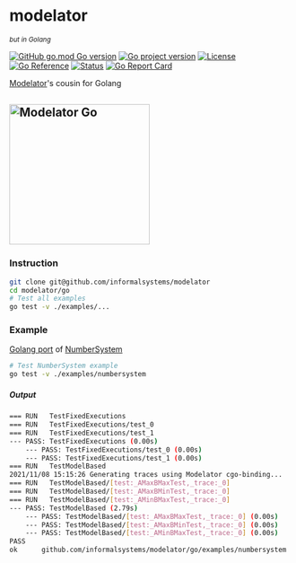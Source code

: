 # modelator
_<sup>but in Golang<sup>_

[![GitHub go.mod Go version](https://img.shields.io/github/go-mod/go-version/informalsystems/modelator?filename=go%2Fgo.mod)](https://github.com/informalsystems/modelator/tree/main/go)
[![Go project version](https://badge.fury.io/go/github.com%2Finformalsystems%2Fmodelator%2Fgo.svg)](https://badge.fury.io/go/github.com%2Finformalsystems%2Fmodelator%2Fgo)
[![License](https://img.shields.io/github/license/informalsystems/modelator)](https://github.com/informalsystems/modelator/tree/main/go/LICENSE)</br>
[![Go Reference](https://pkg.go.dev/badge/github.com/informalsystems/modelator/go.svg)](https://pkg.go.dev/github.com/informalsystems/modelator/go)
[![Status](https://github.com/informalsystems/modelator/actions/workflows/golang.yml/badge.svg)](https://github.com/informalsystems/modelator/actions/workflows/golang.yml)
[![Go Report Card](https://goreportcard.com/badge/github.com/informalsystems/modelator/go)](https://goreportcard.com/report/github.com/informalsystems/modelator/go)

[Modelator](https://github.com/informalsystems/modelator)'s cousin for Golang

[<img alt="Modelator Go" src="https://github.com/informalsystems/modelator/blob/main/go/assets/images/matrix_gopherator.png?raw=true" height="250">](https://youtu.be/wW1ar7onzuc)
---
### Instruction
```sh
git clone git@github.com/informalsystems/modelator
cd modelator/go
# Test all examples
go test -v ./examples/...
```

### Example
[Golang port](https://github.com/informalsystems/modelator/tree/main/go/examples/numbersystem) of [NumberSystem](https://github.com/informalsystems/modelator/blob/main/rs/modelator/tests/integration/resource/numbers.rs)

```sh
# Test NumberSystem example
go test -v ./examples/numbersystem
```

##### Output
```sh
=== RUN   TestFixedExecutions
=== RUN   TestFixedExecutions/test_0
=== RUN   TestFixedExecutions/test_1
--- PASS: TestFixedExecutions (0.00s)
    --- PASS: TestFixedExecutions/test_0 (0.00s)
    --- PASS: TestFixedExecutions/test_1 (0.00s)
=== RUN   TestModelBased
2021/11/08 15:15:26 Generating traces using Modelator cgo-binding...
=== RUN   TestModelBased/[test:_AMaxBMaxTest,_trace:_0]
=== RUN   TestModelBased/[test:_AMaxBMinTest,_trace:_0]
=== RUN   TestModelBased/[test:_AMinBMaxTest,_trace:_0]
--- PASS: TestModelBased (2.79s)
    --- PASS: TestModelBased/[test:_AMaxBMaxTest,_trace:_0] (0.00s)
    --- PASS: TestModelBased/[test:_AMaxBMinTest,_trace:_0] (0.00s)
    --- PASS: TestModelBased/[test:_AMinBMaxTest,_trace:_0] (0.00s)
PASS
ok  	github.com/informalsystems/modelator/go/examples/numbersystem	2.792s
```
